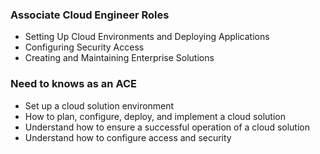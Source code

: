 ### Associate Cloud Engineer Roles

- Setting Up Cloud Environments and Deploying Applications
- Configuring Security Access
- Creating and Maintaining Enterprise Solutions

### Need to knows as an ACE

- Set up a cloud solution environment
- How to plan, configure, deploy, and implement a cloud solution
- Understand how to ensure a successful operation of a cloud solution
- Understand how to configure access and security

